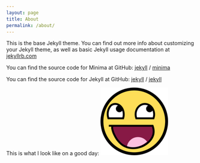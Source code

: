 ```yaml
---
layout: page
title: About
permalink: /about/
---
```


This is the base Jekyll theme. You can find out more info about customizing your Jekyll theme, as well as basic Jekyll usage documentation at [jekyllrb.com](https://jekyllrb.com/)

You can find the source code for Minima at GitHub:
[jekyll][jekyll-organization] /
[minima](https://github.com/jekyll/minima)

You can find the source code for Jekyll at GitHub:
[jekyll][jekyll-organization] /
[jekyll](https://github.com/jekyll/jekyll)

This is what I look like on a good day:
![My face][avatar]

[jekyll-organization]: https://github.com/jekyll
[avatar]: https://github.com/ageleeinks/ageleeinks.github.io/raw/master/images/awesome-face.png
